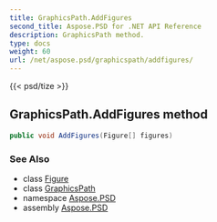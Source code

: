 ```yaml
---
title: GraphicsPath.AddFigures
second_title: Aspose.PSD for .NET API Reference
description: GraphicsPath method. 
type: docs
weight: 60
url: /net/aspose.psd/graphicspath/addfigures/
---
```

{{< psd/tize >}}
## GraphicsPath.AddFigures method

```csharp
public void AddFigures(Figure[] figures)
```

### See Also

* class [Figure](../../figure/)
* class [GraphicsPath](../)
* namespace [Aspose.PSD](../../graphicspath/)
* assembly [Aspose.PSD](../../../)


